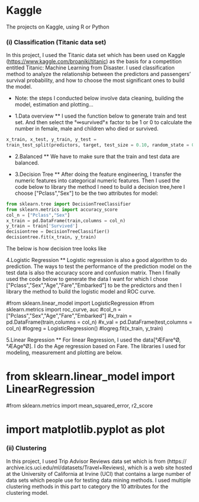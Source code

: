 # Kaggle
The projects on Kaggle, using R or Python

### (i)	Classification (Titanic data set)
In this project, I used the Titanic data set which has been used on Kaggle (https://www.kaggle.com/broaniki/titanic) as the basis for a competition entitled Titanic: Machine Learning from Disaster. I used classification method to analyze the relationship between the predictors and passengers’ survival probability, and how to choose the most significant ones to build the model. 

  * Note: the steps I conducted below involve data cleaning, building the model, estimation and plotting...

  * 1.Data overview ** 
I used the function below to generate train and test set. And then select the °∞survived°± factor to be 1 or 0 to calculate the number in female, male and children who died or survived.
```python
x_train, x_test, y_train, y_test = 
train_test_split(predictors, target, test_size = 0.10, random_state = 0)
```
  * 2.Balanced ** 
We have to make sure that the train and test data are balanced.

  * 3.Decision Tree ** 
After doing the feature engineering, I transfer the numeric features into categorical numeric features. Then I used the code below to library the method I need to build a decision tree,here I choose ["Pclass","Sex"] to be the two attributes for model:
```python
from sklearn.tree import DecisionTreeClassifier
from sklearn.metrics import accuracy_score
col_n = ["Pclass","Sex"]
x_train = pd.DataFrame(train,columns = col_n)
y_train = train['Survived']
decisiontree = DecisionTreeClassifier()
decisiontree.fit(x_train, y_train)
```
The below is how decision tree looks like


4.Logistic Regression ** 
Logistic regression is also a good algorithm to do prediction. The ways to test the performance of the prediction model on the test data is also the accuracy score and confusion matrix. Then I finally used the code below to generate the data I want for which I chose ["Pclass","Sex","Age","Fare","Embarked"] to be the predictors and then I library the method to build the logistic model and ROC curve. 

#from sklearn.linear_model import LogisticRegression
#from sklearn.metrics import roc_curve, auc
#col_n = ["Pclass","Sex","Age","Fare","Embarked"]
#x_train = pd.DataFrame(train,columns = col_n)
#x_val = pd.DataFrame(test,columns = col_n)
#logreg = LogisticRegression()
#logreg.fit(x_train, y_train)

5.Linear Regression ** 
For linear Regression, I used the data[°ÆFare°Ø, °ÆAge°Ø]. I do the Age regression based on Fare.
The libraries I used for modeling, measurement and plotting are below.

# from sklearn.linear_model import LinearRegression
#from sklearn.metrics import mean_squared_error, r2_score
# import matplotlib.pyplot as plot



### (ii)	Clustering 
In this project, I used Trip Advisor Reviews data set which is from (https:// archive.ics.uci.edu/ml/datasets/Travel+Reviews), which is a web site hosted at the University of California at Irvine (UCI) that contains a large number of data sets which people use for testing data mining methods. I used multiple clustering methods in this part to category the 10 attributes for the clustering model.
